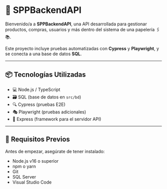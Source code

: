 # 🧾 SPPBackendAPI

Bienvenido/a a **SPPBackendAPI**, una API desarrollada para gestionar productos, compras, usuarios y más dentro del sistema de una papelería 🖇️📚.

Este proyecto incluye pruebas automatizadas con **Cypress** y **Playwright**, y se conecta a una base de datos **SQL**.

---

## 📦 Tecnologías Utilizadas

- 💻 Node.js / TypeScript
- 🗃️ SQL (base de datos en `src/bd`)
- 🔍 Cypress (pruebas E2E)
- 🎭 Playwright (pruebas adicionales)
- 🧭 Express (framework para el servidor API)

---

## 🔧 Requisitos Previos

Antes de empezar, asegúrate de tener instalado:

- Node.js v16 o superior
- npm o yarn
- Git
- SQL Server 
- Visual Studio Code 


